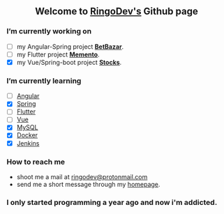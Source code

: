 
<h2 align="center">Welcome to <u href="https://ringodev.com">RingoDev's</u> Github page</h2>



### I’m currently working on

* [ ] my Angular-Spring project [**BetBazar**](https://github.com/RingoDev/BetBazar).
* [ ] my Flutter project [**Memento**](https://github.com/RingoDev/Memento).
* [x] my Vue/Spring-boot project [**Stocks**](https://github.com/RingoDev/stocks).

### I’m currently learning 

* [ ] [Angular](https://angular.io)
* [x] [Spring](https://spring.io)
* [ ] [Flutter](https://flutter.dev)
* [ ] [Vue](https://vuejs.org/)
* [x] [MySQL](https://www.mysql.com/)
* [x] [Docker](https://www.docker.com/)
* [x] [Jenkins](https://www.jenkins.io/)

### How to reach me

* shoot me a mail at ringodev@protonmail.com 
* send me a short message through my [homepage](https://ringodev.com).
  
### I only started programming a year ago and now i'm addicted.
